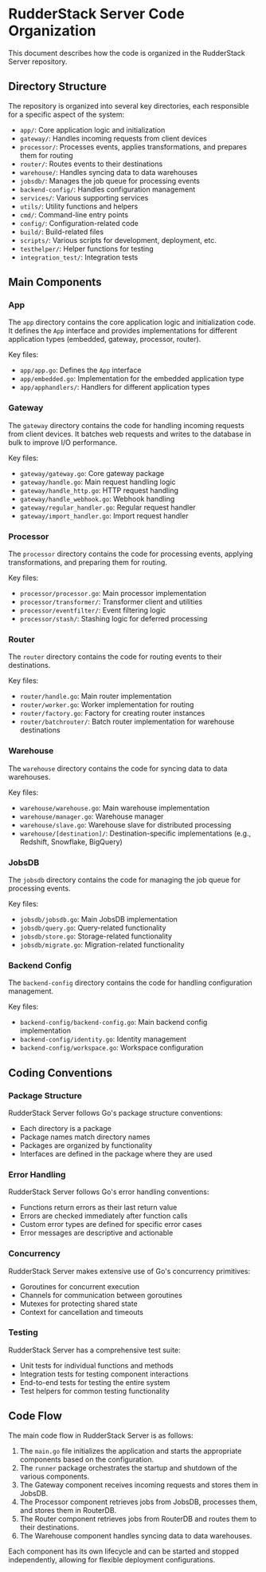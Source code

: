 # RudderStack Server Code Organization

This document describes how the code is organized in the RudderStack Server repository.

## Directory Structure

The repository is organized into several key directories, each responsible for a specific aspect of the system:

- `app/`: Core application logic and initialization
- `gateway/`: Handles incoming requests from client devices
- `processor/`: Processes events, applies transformations, and prepares them for routing
- `router/`: Routes events to their destinations
- `warehouse/`: Handles syncing data to data warehouses
- `jobsdb/`: Manages the job queue for processing events
- `backend-config/`: Handles configuration management
- `services/`: Various supporting services
- `utils/`: Utility functions and helpers
- `cmd/`: Command-line entry points
- `config/`: Configuration-related code
- `build/`: Build-related files
- `scripts/`: Various scripts for development, deployment, etc.
- `testhelper/`: Helper functions for testing
- `integration_test/`: Integration tests

## Main Components

### App

The `app` directory contains the core application logic and initialization code. It defines the `App` interface and provides implementations for different application types (embedded, gateway, processor, router).

Key files:
- `app/app.go`: Defines the `App` interface
- `app/embedded.go`: Implementation for the embedded application type
- `app/apphandlers/`: Handlers for different application types

### Gateway

The `gateway` directory contains the code for handling incoming requests from client devices. It batches web requests and writes to the database in bulk to improve I/O performance.

Key files:
- `gateway/gateway.go`: Core gateway package
- `gateway/handle.go`: Main request handling logic
- `gateway/handle_http.go`: HTTP request handling
- `gateway/handle_webhook.go`: Webhook handling
- `gateway/regular_handler.go`: Regular request handler
- `gateway/import_handler.go`: Import request handler

### Processor

The `processor` directory contains the code for processing events, applying transformations, and preparing them for routing.

Key files:
- `processor/processor.go`: Main processor implementation
- `processor/transformer/`: Transformer client and utilities
- `processor/eventfilter/`: Event filtering logic
- `processor/stash/`: Stashing logic for deferred processing

### Router

The `router` directory contains the code for routing events to their destinations.

Key files:
- `router/handle.go`: Main router implementation
- `router/worker.go`: Worker implementation for routing
- `router/factory.go`: Factory for creating router instances
- `router/batchrouter/`: Batch router implementation for warehouse destinations

### Warehouse

The `warehouse` directory contains the code for syncing data to data warehouses.

Key files:
- `warehouse/warehouse.go`: Main warehouse implementation
- `warehouse/manager.go`: Warehouse manager
- `warehouse/slave.go`: Warehouse slave for distributed processing
- `warehouse/[destination]/`: Destination-specific implementations (e.g., Redshift, Snowflake, BigQuery)

### JobsDB

The `jobsdb` directory contains the code for managing the job queue for processing events.

Key files:
- `jobsdb/jobsdb.go`: Main JobsDB implementation
- `jobsdb/query.go`: Query-related functionality
- `jobsdb/store.go`: Storage-related functionality
- `jobsdb/migrate.go`: Migration-related functionality

### Backend Config

The `backend-config` directory contains the code for handling configuration management.

Key files:
- `backend-config/backend-config.go`: Main backend config implementation
- `backend-config/identity.go`: Identity management
- `backend-config/workspace.go`: Workspace configuration

## Coding Conventions

### Package Structure

RudderStack Server follows Go's package structure conventions:
- Each directory is a package
- Package names match directory names
- Packages are organized by functionality
- Interfaces are defined in the package where they are used

### Error Handling

RudderStack Server follows Go's error handling conventions:
- Functions return errors as their last return value
- Errors are checked immediately after function calls
- Custom error types are defined for specific error cases
- Error messages are descriptive and actionable

### Concurrency

RudderStack Server makes extensive use of Go's concurrency primitives:
- Goroutines for concurrent execution
- Channels for communication between goroutines
- Mutexes for protecting shared state
- Context for cancellation and timeouts

### Testing

RudderStack Server has a comprehensive test suite:
- Unit tests for individual functions and methods
- Integration tests for testing component interactions
- End-to-end tests for testing the entire system
- Test helpers for common testing functionality

## Code Flow

The main code flow in RudderStack Server is as follows:

1. The `main.go` file initializes the application and starts the appropriate components based on the configuration.
2. The `runner` package orchestrates the startup and shutdown of the various components.
3. The Gateway component receives incoming requests and stores them in JobsDB.
4. The Processor component retrieves jobs from JobsDB, processes them, and stores them in RouterDB.
5. The Router component retrieves jobs from RouterDB and routes them to their destinations.
6. The Warehouse component handles syncing data to data warehouses.

Each component has its own lifecycle and can be started and stopped independently, allowing for flexible deployment configurations.
